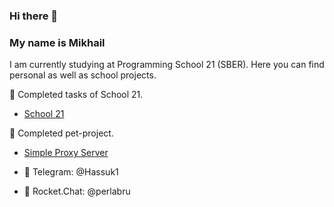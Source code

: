 ### Hi there 👋

### **My name is Mikhail**
<!--### *Fullstack-developer*-->

I am currently studying at Programming School 21 (SBER). Here you can find personal as well as school projects.

🎉 Completed tasks of School 21.

- [School 21]([https://github.com/Hasuk1/base_cmd_SQL/tree/main/src/Bootcamp](https://github.com/stars/Hasuk1/lists/school-21))

🎉 Completed pet-project.

- [Simple Proxy Server](https://github.com/Hasuk1/Proxy-Server-with-logging-SQL-queries)


- 💬 Telegram: @Hassuk1
- 💬 Rocket.Chat: @perlabru

<!--
**Hasuk1/Hasuk1** is a ✨ _special_ ✨ repository because its `README.md` (this file) appears on your GitHub profile.

Here are some ideas to get you started:

- 🔭 I’m currently working on ...
- 🌱 I’m currently learning ...
- 👯 I’m looking to collaborate on ...
- 🤔 I’m looking for help with ...
- 💬 Ask me about ...
- 📫 How to reach me: ...
- 😄 Pronouns: ...
- ⚡ Fun fact: ...
-->
